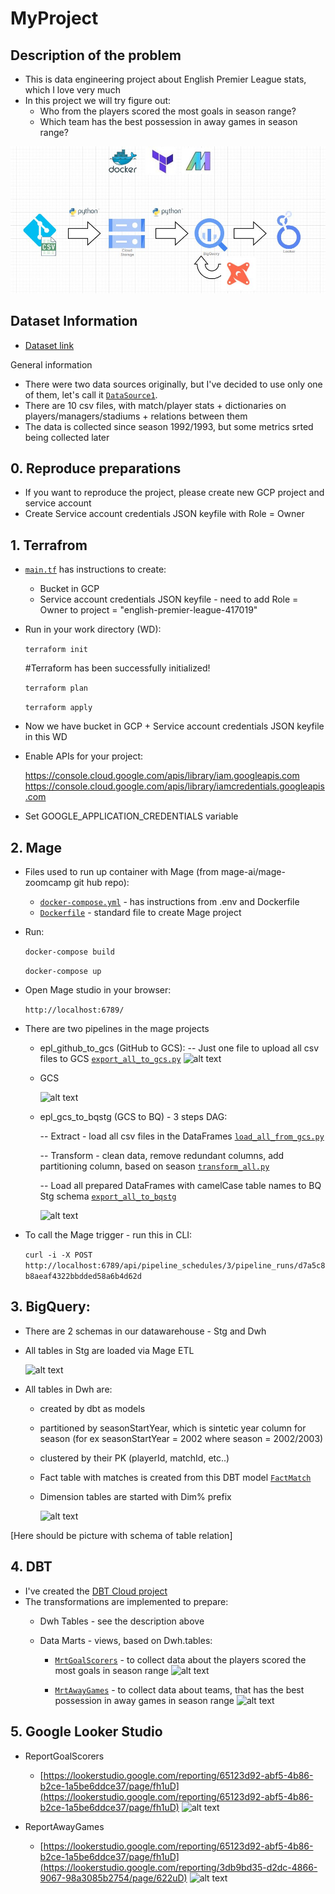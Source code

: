 # MyProject


## Description of the problem
- This is data engineering project about English Premier League stats, which I love very much
- In this project we will try figure out:
	- Who from the players scored the most goals in season range?
	- Which team has the best possession in away games in season range?

![alt text](https://github.com/NotYetBenGan/base/blob/main/DEZoomCamp/MyProject/images/Project%20WF.jpg)

## Dataset Information 
- [Dataset link](https://www.kaggle.com/datasets/narekzamanyan/barclays-premier-league)

General information
- There were two data sources originally, but I've decided to use only one of them, let's call it [`DataSource1`](DataSource1).
- There are 10 csv files, with match/player stats + dictionaries on players/managers/stadiums + relations between them
- The data is collected since season 1992/1993, but some metrics srted being collected later


## 0. Reproduce preparations
- If you want to reproduce the project, please create new GCP project and service account
- Create Service account credentials JSON keyfile with Role = Owner


## 1. Terrafrom 
- [`main.tf`](https://github.com/NotYetBenGan/base/blob/main/DEZoomCamp/MyProject/terraform/main.tf) has instructions to create:
  - Bucket in GCP
  - Service account credentials JSON keyfile - need to add Role = Owner to project = "english-premier-league-417019"

- Run in your work directory (WD): 

   ```terraform init```
  
   #Terraform has been successfully initialized!
  
   ```terraform plan```
  
   ```terraform apply```
	
- Now we have bucket in GCP + Service account credentials JSON keyfile in this WD
- Enable APIs for your project:

	https://console.cloud.google.com/apis/library/iam.googleapis.com
	https://console.cloud.google.com/apis/library/iamcredentials.googleapis.com
- Set GOOGLE_APPLICATION_CREDENTIALS variable 


## 2. Mage
- Files used to run up container with Mage (from mage-ai/mage-zoomcamp git hub repo): 
  - [`docker-compose.yml`](https://github.com/NotYetBenGan/base/blob/main/DEZoomCamp/MyProject/mage/docker-compose.yml) - has instructions from .env and Dockerfile
  - [`Dockerfile`](https://github.com/NotYetBenGan/base/blob/main/DEZoomCamp/MyProject/mage/Dockerfile) - standard file to create Mage project
- Run:

   ```docker-compose build```
  
   ```docker-compose up```
- Open Mage studio in your browser:
  
   ```http://localhost:6789/``` 

- There are two pipelines in the mage projects
  - epl_github_to_gcs (GitHub to GCS): 
    -- Just one file to upload all csv files to GCS  [`export_all_to_gcs.py`](https://github.com/NotYetBenGan/base/blob/main/DEZoomCamp/MyProject/mage/export_all_to_gcs.py)
	![alt text](https://github.com/NotYetBenGan/base/blob/main/DEZoomCamp/MyProject/images/MageRun_epl_github_to_gcs.jpg)

  - GCS 

	![alt text](https://github.com/NotYetBenGan/base/blob/main/DEZoomCamp/MyProject/images/GCS.jpg)

  - epl_gcs_to_bqstg (GCS to BQ) - 3 steps DAG:
  
    -- Extract - load all csv files in the DataFrames [`load_all_from_gcs.py`](https://github.com/NotYetBenGan/base/blob/main/DEZoomCamp/MyProject/mage/load_all_from_gcs.py)
    
    -- Transform - clean data, remove redundant columns, add partitioning column, based on season [`transform_all.py`](https://github.com/NotYetBenGan/base/blob/main/DEZoomCamp/MyProject/mage/transform_all.py)
    
    -- Load all prepared DataFrames with camelCase table names to BQ Stg schema [`export_all_to_bqstg`](https://github.com/NotYetBenGan/base/blob/main/DEZoomCamp/MyProject/mage/export_all_to_bqstg.py)

	![alt text](https://github.com/NotYetBenGan/base/blob/main/DEZoomCamp/MyProject/images/MageRun_epl_gcs_to_bqstg.jpg)

- To call the Mage trigger - run this in CLI:
  
  ```curl -i -X POST http://localhost:6789/api/pipeline_schedules/3/pipeline_runs/d7a5c8b8aeaf4322bbdded58a6b4d62d```


## 3. BigQuery:
- There are 2 schemas in our datawarehouse - Stg and Dwh
- All tables in Stg are loaded via Mage ETL
  
	![alt text](https://github.com/NotYetBenGan/base/blob/main/DEZoomCamp/MyProject/images/BQ_Stg.jpg)	
- All tables in Dwh are:
  - created by dbt as models
  - partitioned by seasonStartYear, which is sintetic year column for season (for ex seasonStartYear = 2002 where season = 2002/2003)
  - clustered by their PK (playerId, matchId, etc..)
  - Fact table with matches is created from this DBT model [`FactMatch`](https://github.com/NotYetBenGan/base/blob/main/DEZoomCamp/MyProject/dbt_english_premier_league/models/stg/FactMatch.sql)
  - Dimension tables are started with Dim% prefix
 
	![alt text](https://github.com/NotYetBenGan/base/blob/main/DEZoomCamp/MyProject/images/BQ_Dwh.jpg)

[Here should be picture with schema of table relation]


## 4. DBT
- I've created the [DBT Cloud project](https://cloud.getdbt.com/develop/245008/projects/349219)
- The transformations are implemented to prepare:
  - Dwh Tables - see the description above
  - Data Marts - views, based on Dwh.tables:
 
  
    - [`MrtGoalScorers`](https://github.com/NotYetBenGan/base/blob/main/DEZoomCamp/MyProject/dbt_english_premier_league/models/dwh/MrtGoalScorers.sql) - to collect data about the players scored the most goals in season range
    ![alt text](https://github.com/NotYetBenGan/base/blob/main/DEZoomCamp/MyProject/images/DBT_MrtGoalScorers.jpg)


    - [`MrtAwayGames`](https://github.com/NotYetBenGan/base/blob/main/DEZoomCamp/MyProject/dbt_english_premier_league/models/dwh/MrtAwayGames.sql) - to collect data about teams, that has the best possession in away games in season range
    ![alt text](https://github.com/NotYetBenGan/base/blob/main/DEZoomCamp/MyProject/images/DBT_MrtAwayGames.jpg)  	


## 5. Google Looker Studio
- ReportGoalScorers
  - [https://lookerstudio.google.com/reporting/65123d92-abf5-4b86-b2ce-1a5be6ddce37/page/fh1uD](https://lookerstudio.google.com/reporting/65123d92-abf5-4b86-b2ce-1a5be6ddce37/page/fh1uD)
    ![alt text](https://github.com/NotYetBenGan/base/blob/main/DEZoomCamp/MyProject/images/ReportGoalScorers.jpg)
 
- ReportAwayGames
  - [https://lookerstudio.google.com/reporting/65123d92-abf5-4b86-b2ce-1a5be6ddce37/page/fh1uD](https://lookerstudio.google.com/reporting/3db9bd35-d2dc-4866-9067-98a3085b2754/page/622uD)
    ![alt text](https://github.com/NotYetBenGan/base/blob/main/DEZoomCamp/MyProject/images/ReportAwayGames.jpg)
